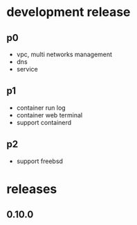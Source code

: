 # development release

## p0

* vpc, multi networks management
* dns
* service

## p1

* container run log
* container web terminal
* support containerd

## p2

* support freebsd

# releases

## 0.10.0

